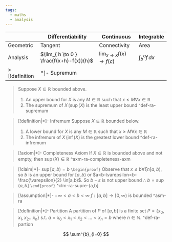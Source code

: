 ```yaml
---
tags:
  - maths
  - analysis
---
```


|           | Differentiability                        | Continuous                     | Integrable              |
| --------- | ---------------------------------------- | ------------------------------ | ----------------------- |
| Geometric | Tangent                                  | Connectivity                   | Area                    |
| Analysis  | $\lim_{ h \to 0 } \frac{f(x+h)-f(x)}{h}$ | $\lim_{ x \to x }f(x)\to f(c)$ | $\int ^{a}_{b} f \, dx$ |
> [!definition|*]- Supremum
> Suppose $X\subseteq \mathbb{R}$ bounded above.
> 1) An upper bound for $X$ is any $M\in \mathbb{R}$ such that $x\leq M\forall x \in \mathbb{R}$
> 2) The supremum of $X\, (\sup(X)$ is the least upper bound
 ^def-ra-supremum

> [!definition|*]- Infremum
> Suppose $X\subseteq \mathbb{R}$ bounded below.
> 1) A lower bound for $X$ is any $M\in \mathbb{R}$ such that $x\geq M\forall x \in \mathbb{R}$
> 2) The infremum of $X\, (\inf(X)$ is the greatest lower bound
 ^def-ra-infremum

> [!axiom|*]- Completeness Axiom
> If $X\subseteq \mathbb{R}$ is bounded above and not empty, then $\sup(X)\in \mathbb{R}$
 ^axm-ra-completeness-axm

> [!claim|*]- $\sup[a,b)=b$
> `\begin{proof}`
> Observe that $x\leq b \forall \xi n[a,b)$, so $b$ is an upper bound for $[a,b)$ or $a<b-\varepsilon<b-\frac{\varepsilon}{2} \in[a,b)$. So $b-\varepsilon$ is not upper bound $\therefore$ $b=\sup(a,b]$
> `\end{proof}`
 ^clm-ra-supre-(a,b]

> [!assumption|*]- 
> $-\infty<a<b<\infty$
> $f:[a,b]\to[0,\infty)$ is bounded
 ^asm-ra

> [!definition|*]- Partition
> A partition of $P$ of $[a,b]$ is a finite set $P=\{ x_{0},x_{1},x_{2}\dots x_{n} \}$ s.t. $a=x_{0}<x_{1}<x_{2}<\dots<x_{n}=b$ where $n \in \mathbb{N}$.
 ^def-ra-partion

$$
\sum^{b}_{i=0}  
$$